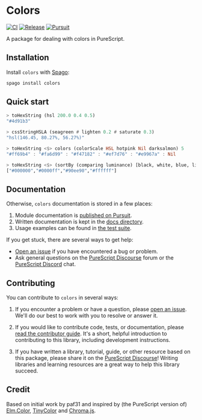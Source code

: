 # Colors

[![CI](https://github.com/purescript-contrib/purescript-colors/workflows/CI/badge.svg?branch=main)](https://github.com/purescript-contrib/purescript-colors/actions?query=workflow%3ACI+branch%3Amain)
[![Release](https://img.shields.io/github/release/purescript-contrib/purescript-colors.svg)](https://github.com/purescript-contrib/purescript-colors/releases)
[![Pursuit](https://pursuit.purescript.org/packages/purescript-colors/badge)](https://pursuit.purescript.org/packages/purescript-colors)

A package for dealing with colors in PureScript.

## Installation

Install `colors` with [Spago](https://github.com/purescript/spago):

```sh
spago install colors
```

## Quick start

```purs
> toHexString (hsl 200.0 0.4 0.5)
"#4d91b3"

> cssStringHSLA (seagreen # lighten 0.2 # saturate 0.3)
"hsl(146.45, 80.27%, 56.27%)"

> toHexString <$> colors (colorScale HSL hotpink Nil darksalmon) 5
"#ff69b4" : "#fa6d99" : "#f47182" : "#ef7d76" : "#e9967a" : Nil

> toHexString <$> (sortBy (comparing luminance) [black, white, blue, lightgreen])
["#000000","#0000ff","#90ee90","#ffffff"]
```

## Documentation

Otherwise, `colors` documentation is stored in a few places:

1. Module documentation is [published on Pursuit](https://pursuit.purescript.org/packages/purescript-colors).
1. Written documentation is kept in the [docs directory](./docs).
1. Usage examples can be found in [the test suite](./test).

If you get stuck, there are several ways to get help:

- [Open an issue](https://github.com/purescript-contrib/purescript-colors/issues) if you have encountered a bug or problem.
- Ask general questions on the [PureScript Discourse](https://discourse.purescript.org) forum or the [PureScript Discord](https://discord.com/invite/sMqwYUbvz6) chat.

## Contributing

You can contribute to `colors` in several ways:

1. If you encounter a problem or have a question, please [open an issue](https://github.com/purescript-contrib/purescript-colors/issues). We'll do our best to work with you to resolve or answer it.

2. If you would like to contribute code, tests, or documentation, please [read the contributor guide](./CONTRIBUTING.md). It's a short, helpful introduction to contributing to this library, including development instructions.

3. If you have written a library, tutorial, guide, or other resource based on this package, please share it on the [PureScript Discourse](https://discourse.purescript.org)! Writing libraries and learning resources are a great way to help this library succeed.

## Credit

Based on initial work by paf31 and inspired by (the PureScript version of) [Elm.Color](https://github.com/brainrape/purescript-elm-color), [TinyColor](https://github.com/bgrins/TinyColor) and [Chroma.js](https://github.com/gka/chroma.js).
